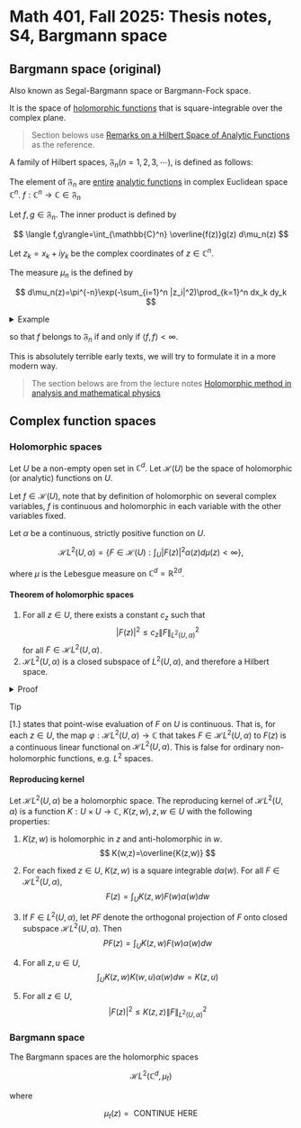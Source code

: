 # Math 401, Fall 2025: Thesis notes, S4, Bargmann space

## Bargmann space (original)

Also known as Segal-Bargmann space or Bargmann-Fock space.

It is the space of [holomorphic functions](../../Math416/Math416_L3#definition-28-holomorphic-functions) that is square-integrable over the complex plane.

> Section belows use [Remarks on a Hilbert Space of Analytic Functions](https://www.jstor.org/stable/71180) as the reference.

A family of Hilbert spaces, $\mathfrak{F}_n(n=1,2,3,\cdots)$, is defined as follows:

The element of $\mathfrak{F}_n$ are [entire](../../Math416/Math416_L13#definition-711) [analytic functions](../../Math416/Math416_L9#definition-analytic) in complex Euclidean space $\mathbb{C}^n$. $f:\mathbb{C}^n\to \mathbb{C}\in \mathfrak{F}_n$

Let $f,g\in \mathfrak{F}_n$. The inner product is defined by

$$
\langle f,g\rangle=\int_{\mathbb{C}^n} \overline{f(z)}g(z) d\mu_n(z)
$$

Let $z_k=x_k+iy_k$ be the complex coordinates of $z\in \mathbb{C}^n$.

The measure $\mu_n$ is the defined by

$$
d\mu_n(z)=\pi^{-n}\exp(-\sum_{i=1}^n |z_i|^2)\prod_{k=1}^n dx_k dy_k
$$

<details>
<summary>Example</summary>

For $n=2$,

$$
\mathfrak{F}_2=\text{ space of entire analytic functions on } \mathbb{C}^2\to \mathbb{C}
$$

$$
\langle f,g\rangle=\int_{\mathbb{C}^2} \overline{f(z)}g(z) d\mu(z),z=(z_1,z_2)
$$

$$
d\mu_2(z)=\frac{1}{\pi^2}\exp(-|z|^2)dx_1 dy_1 dx_2 dy_2
$$

</details>

so that $f$ belongs to $\mathfrak{F}_n$ if and only if $\langle f,f\rangle<\infty$.

This is absolutely terrible early texts, we will try to formulate it in a more modern way.

> The section belows are from the lecture notes [Holomorphic method in analysis and mathematical physics](https://arxiv.org/pdf/quant-ph/9912054)

## Complex function spaces

### Holomorphic spaces

Let $U$ be a non-empty open set in $\mathbb{C}^d$. Let $\mathcal{H}(U)$ be the space of holomorphic (or analytic) functions on $U$.

Let $f\in \mathcal{H}(U)$, note that by definition of holomorphic on several complex variables, $f$ is continuous and holomorphic in each variable with the other variables fixed.

Let $\alpha$ be a continuous, strictly positive function on $U$.

$$
\mathcal{H}L^2(U,\alpha)=\left\{F\in \mathcal{H}(U): \int_U |F(z)|^2 \alpha(z) d\mu(z)<\infty\right\},
$$

where $\mu$ is the Lebesgue measure on $\mathbb{C}^d=\mathbb{R}^{2d}$.

#### Theorem of holomorphic spaces

1. For all $z\in U$, there exists a constant $c_z$ such that
    $$
    |F(z)|^2\le c_z \|F\|^2_{L^2(U,\alpha)}
    $$
    for all $F\in \mathcal{H}L^2(U,\alpha)$.
2. $\mathcal{H}L^2(U,\alpha)$ is a closed subspace of $L^2(U,\alpha)$, and therefore a Hilbert space.

<details>
<summary>Proof</summary>

First we check part 1.

Let $z=(z_1,z_2,\cdots,z_d)\in U, z_k\in \mathbb{C}$. Let $P_s(z)$ be the "polydisk"of radius $s$ centered at $z$ defined as

$$
P_s(z)=\{v\in \mathbb{C}^d: |v_k-z_k|<s, k=1,2,\cdots,d\}
$$

If $z\in U$, we cha choose $s$ small enough such that $\overline{P_s(z)}\subset U$ so that we can claim that $F(z)=(\pi s^2)^{-d}\int_{P_s(z)}F(v)d\mu(v)$ is well-defined.

If $d=1$. Then by Taylor series at $v=z$, since $F$ is analytic in $U$ we have

$$
F(v)=F(z)+\sum_{k=1}^{\infty}a_n(v-z)^n
$$

Since the series converges uniformly to $F$ on the compact set $\overline{P_s(z)}$, we can interchange the integral and the sum.

Using polar coordinates with origin at $z$, $(v-z)^n=r^n e^{in\theta}$ where $r=|v-z|, \theta=\arg(v-z)$.

For $n\geq 1$, the integral over $P_s(z)$ (open disk) is zero (by Cauchy's theorem).

So,

$$
\begin{aligned}
F(z)&=(\pi s^2)^{-1}\int_{P_s(z)}F(z)+\sum_{k=1}^{\infty}a_n(v-z)^n d\mu(v)\\
&=(\pi s^2)^{-1}F(z)+(\pi s^2)^{-1}\sum_{k=1}^{\infty}a_n\int_{P_s(z)}r^n e^{in\theta} d\mu(v)\\
&=(\pi s^2)^{-1}F(z)
\end{aligned}
$$

For $d>1$, we can use the same argument to show that

Let $\mathbb{I}_{P_s(z)}(v)=\begin{cases}1 & v\in P_s(z) \\0 & v\notin P_s(z)\end{cases}$ be the indicator function of $P_s(z)$.

$$
\begin{aligned}
F(z)&=(\pi s^2)^{-d}\int_{U}\mathbb{I}_{P_s(z)}(v)\frac{1}{\alpha(v)}F(v)\alpha(v) d\mu(v)\\
&=(\pi s^2)^{-d}\langle \mathbb{I}_{P_s(z)}\frac{1}{\alpha},F\rangle_{L^2(U,\alpha)}
\end{aligned}
$$

By definition of inner product.

So $\|F(z)\|^2\leq (\pi s^2)^{-2d}\|\mathbb{I}_{P_s(z)}\frac{1}{\alpha}\|^2_{L^2(U,\alpha)} \|F\|^2_{L^2(U,\alpha)}$.

All the terms are bounded and finite.

For part 2, we need to show that $\forall z\in U$, we can find a neighborhood $V$ of $z$ and a constant $d_z$ such that

$$
|F(z)|^2\leq d_z \|F\|^2_{L^2(U,\alpha)}
$$

</details>

> [!TIP]
>
> [1.] states that point-wise evaluation of $F$ on $U$ is continuous. That is, for each $z\in U$, the map $\varphi: \mathcal{H}L^2(U,\alpha)\to \mathbb{C}$ that takes $F\in \mathcal{H}L^2(U,\alpha)$ to $F(z)$ is a continuous linear functional on $\mathcal{H}L^2(U,\alpha)$. This is false for ordinary non-holomorphic functions, e.g. $L^2$ spaces.

#### Reproducing kernel

Let $\mathcal{H}L^2(U,\alpha)$ be a holomorphic space. The reproducing kernel of $\mathcal{H}L^2(U,\alpha)$ is a function $K:U\times U\to \mathbb{C}$, $K(z,w),z,w\in U$ with the following properties:

1. $K(z,w)$ is holomorphic in $z$ and anti-holomorphic in $w$.
   $$
   K(w,z)=\overline{K(z,w)}
   $$

2. For each fixed $z\in U$, $K(z,w)$ is a square integrable $d\alpha(w)$. For all $F\in \mathcal{H}L^2(U,\alpha)$,
   $$
   F(z)=\int_U K(z,w)F(w) \alpha(w) dw
   $$

3. If $F\in L^2(U,\alpha)$, let $PF$ denote the orthogonal projection of $F$ onto closed subspace $\mathcal{H}L^2(U,\alpha)$. Then
   $$
   PF(z)=\int_U K(z,w)F(w) \alpha(w) dw
   $$

4. For all $z,u\in U$,
   $$
   \int_U K(z,w)K(w,u) \alpha(w) dw=K(z,u)
   $$

5. For all $z\in U$,
   $$
   |F(z)|^2\leq K(z,z) \|F\|^2_{L^2(U,\alpha)}
   $$

### Bargmann space

The Bargmann spaces are the holomorphic spaces 

$$
\mathcal{H}L^2(\mathbb{C}^d,\mu_t)
$$

where

$$
\mu_t(z)=\text{ CONTINUE HERE }
$$